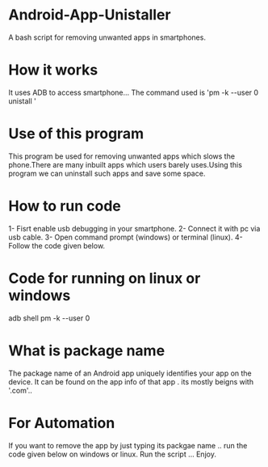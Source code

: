 # Android-App-Unistaller

A bash script for removing unwanted apps in smartphones.



# How it works

It uses ADB to access smartphone...
The command used is 'pm -k --user 0 unistall <package name>'


# Use of this program

This program be used for removing unwanted apps which slows the phone.There are many inbuilt apps which users barely uses.Using this program we can uninstall such apps and save some space.


# How to run code
  
 1- Fisrt enable usb debugging in your smartphone.
 2- Connect it with pc via usb cable.
 3- Open command prompt (windows) or terminal (linux).
 4- Follow the code given below.
  
 
# Code for running on linux or windows

adb shell pm -k --user 0 <package name>

# What is package name
  
  The package name of an Android app uniquely identifies your app on the device.
  It can be found on the app info of that app . its mostly beigns with '.com'..

# For Automation
 
 If you want to remove the app by just typing its packgae name .. run the code given below on windows or linux. Run the script ... Enjoy.
  
 

